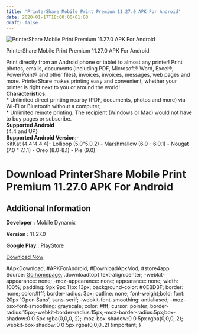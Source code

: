 ```yaml
---
title: 'PrinterShare Mobile Print Premium 11.27.0 APK For Android'
date: 2020-01-17T18:00:00+01:00
draft: false
---
```


![PrinterShare Mobile Print Premium 11.27.0 APK For Android](https://i2.wp.com/apkhome.net/wp-content/uploads/2020/01/PrinterShare-Mobile-Print-Premium-11.27.0.png "PrinterShare Mobile Print Premium 11.27.0 APK For Android")

  

PrinterShare Mobile Print Premium 11.27.0 APK For Android

Print directly from an Android phone or tablet to almost any printer! Print photos, emails, documents (including PDF, Microsoft® Word, Excel®, PowerPoint® and other files), invoices, invoices, messages, web pages and more. PrinterShare makes printing easy and convenient, whether your printer is right next to you or around the world!  
**Characteristics:**  
\* Unlimited direct printing nearby (PDF, documents, photos and more) via Wi-Fi or Bluetooth without a computer;  
\* Unlimited remote printing. The recipient (Windows or Mac) would not have to buy pages or subscribe.  
**Supported Android**  
{4.4 and UP}  
**Supported Android Version**:-  
KitKat (4.4"4.4.4)- Lollipop (5.0"5.0.2) - Marshmallow (6.0 - 6.0.1) - Nougat (7.0 " 7.1.1) - Oreo (8.0-8.1) - Pie (9.0)

Download PrinterShare Mobile Print Premium 11.27.0 APK For Android
==================================================================

Additional Information
----------------------

**Developer :** Mobile Dynamix

**Version :** 11.27.0

**Google Play :** [PlayStore](https://play.google.com/store/apps/details?id=com.dynamixsoftware.printershare)

  

[Download Now](https://store4app.co/post/printershare-mobile-print-premium-11-27-0-apk-for-android_1579270257)

  
#ApkDownload, #APKForAndroid, #DownloadApkMod, #store4app  
Source: [Go homepage.](https://store4app.co/post/printershare-mobile-print-premium-11-27-0-apk-for-android_1579270257) .downloadtop{ text-align:center; -webkit-appearance: none; -moz-appearance: none; appearance: none; width: 100%; padding: 9px 9px 11px 13px; background-color: #0EBD3F; border: none; color:#fff; border-radius: 3px; outline: none; font-weight;bold; font: 20px 'Open Sans', sans-serif; -webkit-font-smoothing: antialiased; -moz-osx-font-smoothing: grayscale; color: #fff; cursor: pointer; border-radius:15px;-webkit-border-radius:15px;-moz-border-radius:5px;box-shadow:0 0 5px rgba(0,0,0,.2);-moz-box-shadow:0 0 5px rgba(0,0,0,.2);-webkit-box-shadow:0 0 5px rgba(0,0,0,.2) !important; }